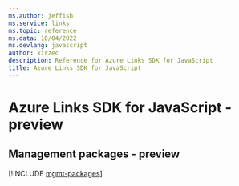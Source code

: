 ```yaml
---
ms.author: jeffish
ms.service: links
ms.topic: reference
ms.data: 10/04/2022
ms.devlang: javascript
author: xirzec
description: Reference for Azure Links SDK for JavaScript
title: Azure Links SDK for JavaScript
---
```

# Azure Links SDK for JavaScript - preview

## Management packages - preview
[!INCLUDE [mgmt-packages](links-mgmt-index.md)]